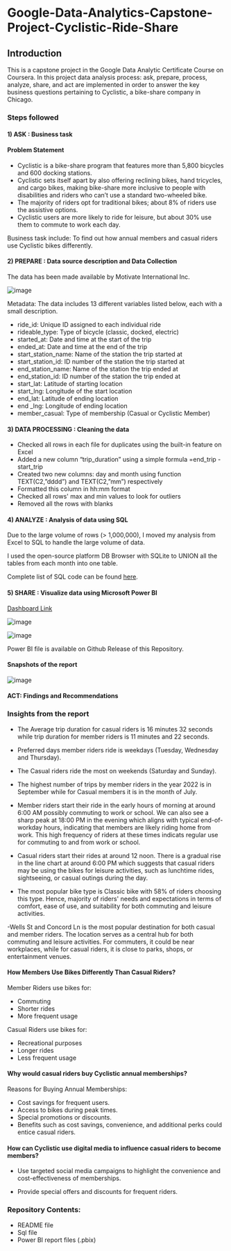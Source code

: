 
# Google-Data-Analytics-Capstone-Project-Cyclistic-Ride-Share


## Introduction

This is a capstone project in the Google Data Analytic Certificate Course on Coursera. In this project data analysis process: ask, prepare, process, analyze, share, and act are implemented in order to answer the key business questions pertaining to Cyclistic, a bike-share company in Chicago.




### Steps followed 

#### 1) ASK : Business task

#### Problem Statement

-	Cyclistic is a bike-share program that features more than 5,800 bicycles and 600 docking stations. 
-	Cyclistic sets itself apart by also offering reclining bikes, hand tricycles, and cargo bikes, making bike-share more inclusive to people with disabilities and riders who can’t use a standard two-wheeled bike. 
-	The majority of riders opt for traditional bikes; about 8% of riders use the assistive options. 
-	Cyclistic users are more likely to ride for leisure, but about 30% use them to commute to work each day. 

Business task include:
To find out how annual members and casual riders use Cyclistic bikes differently.

#### 2) PREPARE : Data source description and Data Collection


The data has been made available by Motivate International Inc.

![image](https://github.com/noor2560/Google-Data-Analytics-Capstone-Project-Cyclistic-Ride-Share/assets/108732316/130744a1-53ba-4218-95f4-d5d70bace004)

Metadata:
The data includes 13 different variables listed below, each with a small description. 
-	ride_id: Unique ID assigned to each individual ride
-	rideable_type: Type of bicycle (classic, docked, electric)
-	started_at: Date and time at the start of the trip
-	ended_at: Date and time at the end of the trip
-	start_station_name: Name of the station the trip started at
-	start_station_id: ID number of the station the trip started at
-	end_station_name: Name of the station the trip ended at
-	end_station_id: ID number of the station the trip ended at
-	start_lat: Latitude of starting location
-	start_lng: Longitude of the start location
-	end_lat: Latitude of ending location
-	end _lng: Longitude of ending location
-	member_casual: Type of membership (Casual or Cyclistic Member)

#### 3) DATA PROCESSING : Cleaning the data
-	Checked all rows in each file for duplicates using the built-in feature on Excel
-	Added a new column “trip_duration” using a simple formula =end_trip - start_trip
-	Created two new columns: day and month using function TEXT(C2,”dddd”) and TEXT(C2,”mm”) respectively
-	Formatted this column in hh:mm format
-	Checked all rows' max and min values to look for outliers
-	Removed all the rows with blanks

#### 4) ANALYZE : Analysis of data using SQL  

Due to the large volume of rows (> 1,000,000), I moved my analysis from Excel to SQL to handle the large volume of data. 

I used the open-source platform DB Browser with SQLite to UNION all the tables from each month into one table.

Complete list of SQL code can be found [here](https://github.com/noor2560/Google-Data-Analytics-Capstone-Project-Cyclistic-Ride-Share/blob/main/SQL%20code).


#### 5) SHARE : Visualize data using Microsoft Power BI

[Dashboard Link](https://app.powerbi.com/groups/me/dashboards/d61cc99e-0a7f-4887-a076-a17e6e33e39c?experience=power-bi)

![image](https://github.com/noor2560/Google-Data-Analytics-Capstone-Project-Cyclistic-Ride-Share/assets/108732316/fd95fb6f-c4a5-4861-91b7-2fde6d604643)

![image](https://github.com/noor2560/Google-Data-Analytics-Capstone-Project-Cyclistic-Ride-Share/assets/108732316/4905729c-f45b-4ed6-8c1f-84dee4763181)

Power BI file is available on Github Release of this Repository.
           
#### Snapshots of the report

![image](https://github.com/noor2560/Google-Data-Analytics-Capstone-Project-Cyclistic-Ride-Share/assets/108732316/90334f17-91f3-48b8-91f9-8c28dce9db3c)

#### ACT: Findings and Recommendations

### Insights from the report


- The Average trip duration for casual riders is 16 minutes 32 seconds while trip duration for member riders is 11 minutes and 22 seconds.

- Preferred days member riders ride is weekdays (Tuesday, Wednesday and Thursday).

- The Casual riders ride the most on weekends (Saturday and Sunday).

- The highest number of trips by member riders in the year 2022 is in September while for Casual members it is in the month of July.

- Member riders start their ride in the early hours of morning at around 6:00 AM  possibly commuting to work or school. We can also see a sharp peak at 18:00 PM in the evening which aligns with typical end-of-workday hours, indicating that members are likely riding home from work. This high frequency of riders at these times indicats regular use for commuting to and from work or school.

- Casual riders start their rides at around 12 noon. There is a gradual rise in the line chart at around 6:00 PM which suggests that casual riders may be using the bikes for leisure activities, such as lunchtime rides, sightseeing, or casual outings during the day.

- The most popular bike type is Classic bike with 58% of riders choosing this type. Hence, majority of riders' needs and expectations in terms of comfort, ease of use, and suitability for both commuting and leisure activities.

-Wells St and Concord Ln is the most popular destination for both casual and member riders. The location serves as a central hub for both commuting and leisure activities. For commuters, it could be near workplaces, while for casual riders, it is close to parks, shops, or entertainment venues.

#### How Members Use Bikes Differently Than Casual Riders?

Member Riders use bikes for: 

- Commuting
- Shorter rides  
- More frequent usage

Casual Riders use bikes for: 
- Recreational purposes
- Longer rides 
- Less frequent usage





#### Why would casual riders buy Cyclistic annual memberships?

Reasons for Buying Annual Memberships:

- Cost savings for frequent users.
- Access to bikes during peak times.
- Special promotions or discounts.
- Benefits such as cost savings, convenience, and additional perks could entice casual riders.

#### How can Cyclistic use digital media to influence casual riders to become members?

- Use targeted social media campaigns to highlight the convenience and cost-effectiveness of memberships.

- Provide special offers and discounts for frequent riders.



### Repository Contents:

- README file
- Sql file
- Power BI report files (.pbix)













        
